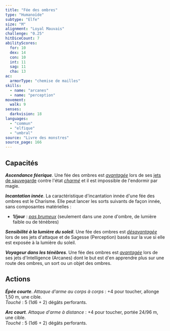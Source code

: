 ```yaml
---
title: "Fée des ombres"
type: "Humanoïde"
subtype: "Elfe"
size: "M"
alignment: "Loyal Mauvais"
challenge: "0.25"
hitDiceCount: 7
abilityScores:
  for: 10
  dex: 14
  con: 10
  int: 11
  sag: 11
  cha: 13
ac:
  armorType: "chemise de mailles"
skills:
  - name: "arcanes"
  - name: "perception"
movement:
  walk: 9
senses:
  darkvision: 18
languages:
  - "commun"
  - "elfique"
  - "umbral"
source: "Livre des monstres"
source_page: 166
---
```

## Capacités
_**Ascendance féerique**_. Une fée des ombres est [_avantagée_](/utiliser-les-caracteristiques/#avantage-et-desavantage) lors de ses [jets de sauvegarde](/utiliser-les-caracteristiques/#jets-de-sauvegarde) contre l'état [_charmé_](/gerer-la-sante-du-personnage/#charme) et il est impossible de l'endormir par magie.

_**Incantation innée**_. La caractéristique d'incantation innée d'une fée des ombres est le Charisme. Elle peut lancer les sorts suivants de façon innée, sans composantes matérielles :
* **1/jour** : [_pas brumeux_](/grimoire/pas-brumeux/) (seulement dans une zone d'ombre, de lumière faible ou de ténèbres)

_**Sensibilité à la lumière du soleil**_. Une fée des ombres est [_désavantagée_](/utiliser-les-caracteristiques/#avantage-et-desavantage) lors de ses jets d'attaque et de Sagesse (Perception) basés sur la vue si elle est exposée à la lumière du soleil.

_**Voyageur dans les ténèbres**_. Une fée des ombres est [_avantagée_](/utiliser-les-caracteristiques/#avantage-et-desavantage) lors de ses jets d'Intelligence (Arcanes) dont le but est d'en apprendre plus sur une route des ombres, un sort ou un objet des ombres.

## Actions
_**Épée courte**_. _Attaque d'arme au corps à corps_ : +4 pour toucher, allonge 1,50 m, une cible.  
_Touché_ : 5 (1d6 + 2) dégâts perforants.

_**Arc court**_. _Attaque d'arme à distance_ : +4 pour toucher, portée 24/96 m, une cible.  
_Touché_ : 5 (1d6 + 2) dégâts perforants.
